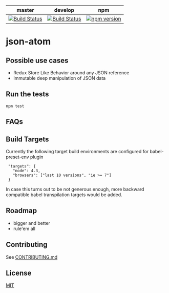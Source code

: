master|develop|npm
---|---|---
[![Build Status](https://travis-ci.org/sdawood/json-atom.svg?branch=master)](https://travis-ci.org/sdawood/json-atom)|[![Build Status](https://travis-ci.org/sdawood/json-atom.svg?branch=develop)](https://travis-ci.org/sdawood/json-atom)|[![npm version](https://badge.fury.io/js/json-atom.svg)](https://badge.fury.io/js/json-atom)

# json-atom

## Possible use cases
- Redux Store Like Behavior around any JSON reference
- Immutable deep manipulation of JSON data

## Run the tests

  ```
  npm test
  ```

## FAQs

## Build Targets
Currently the following target build environments are configured for babel-preset-env plugin
```
 "targets": {
   "node": 4.3,
   "browsers": ["last 10 versions", "ie >= 7"]
 }
```
In case this turns out to be not generous enough, more backward compatible babel transpilation targets would be added.

## Roadmap

- bigger and better
- rule'em all

## Contributing
See [CONTRIBUTING.md](CONTRIBUTING.md)

## License

[MIT](LICENSE)
